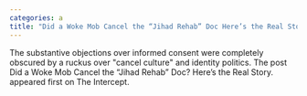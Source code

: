 ```yaml
---
categories: a
title: "Did a Woke Mob Cancel the “Jihad Rehab” Doc Here’s the Real Story"
---
```

The substantive objections over informed consent were completely obscured by a ruckus over "cancel culture" and identity politics.
The post Did a Woke Mob Cancel the “Jihad Rehab” Doc? Here’s the Real Story. appeared first on The Intercept.
